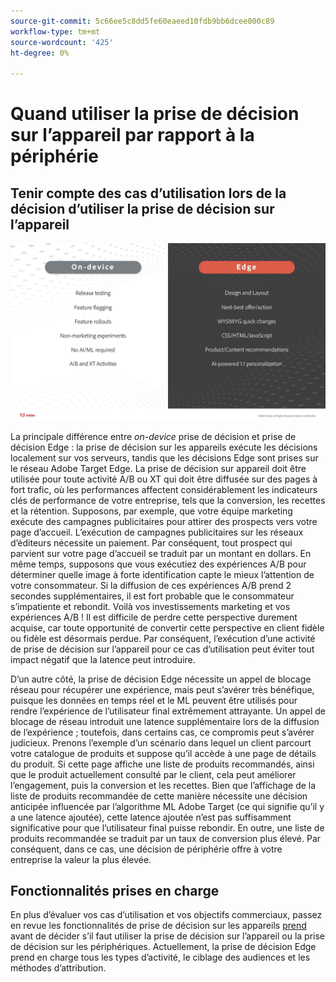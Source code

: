 ```yaml
---
source-git-commit: 5c66ee5c8dd5fe60eaeed10fdb9bb6dcee000c89
workflow-type: tm+mt
source-wordcount: '425'
ht-degree: 0%

---
```

# Quand utiliser la prise de décision sur l’appareil par rapport à la périphérie

## Tenir compte des cas d’utilisation lors de la décision d’utiliser la prise de décision sur l’appareil

![image alternative](assets/comparison.jpeg)

La principale différence entre *on-device* prise de décision et prise de décision Edge : la prise de décision sur les appareils exécute les décisions localement sur vos serveurs, tandis que les décisions Edge sont prises sur le réseau Adobe Target Edge. La prise de décision sur appareil doit être utilisée pour toute activité A/B ou XT qui doit être diffusée sur des pages à fort trafic, où les performances affectent considérablement les indicateurs clés de performance de votre entreprise, tels que la conversion, les recettes et la rétention. Supposons, par exemple, que votre équipe marketing exécute des campagnes publicitaires pour attirer des prospects vers votre page d’accueil. L’exécution de campagnes publicitaires sur les réseaux d’éditeurs nécessite un paiement. Par conséquent, tout prospect qui parvient sur votre page d’accueil se traduit par un montant en dollars. En même temps, supposons que vous exécutiez des expériences A/B pour déterminer quelle image à forte identification capte le mieux l’attention de votre consommateur. Si la diffusion de ces expériences A/B prend 2 secondes supplémentaires, il est fort probable que le consommateur s’impatiente et rebondit. Voilà vos investissements marketing et vos expériences A/B ! Il est difficile de perdre cette perspective durement acquise, car toute opportunité de convertir cette perspective en client fidèle ou fidèle est désormais perdue. Par conséquent, l’exécution d’une activité de prise de décision sur l’appareil pour ce cas d’utilisation peut éviter tout impact négatif que la latence peut introduire.

D’un autre côté, la prise de décision Edge nécessite un appel de blocage réseau pour récupérer une expérience, mais peut s’avérer très bénéfique, puisque les données en temps réel et le ML peuvent être utilisés pour rendre l’expérience de l’utilisateur final extrêmement attrayante. Un appel de blocage de réseau introduit une latence supplémentaire lors de la diffusion de l’expérience ; toutefois, dans certains cas, ce compromis peut s’avérer judicieux. Prenons l’exemple d’un scénario dans lequel un client parcourt votre catalogue de produits et suppose qu’il accède à une page de détails du produit. Si cette page affiche une liste de produits recommandés, ainsi que le produit actuellement consulté par le client, cela peut améliorer l’engagement, puis la conversion et les recettes. Bien que l’affichage de la liste de produits recommandée de cette manière nécessite une décision anticipée influencée par l’algorithme ML Adobe Target (ce qui signifie qu’il y a une latence ajoutée), cette latence ajoutée n’est pas suffisamment significative pour que l’utilisateur final puisse rebondir. En outre, une liste de produits recommandée se traduit par un taux de conversion plus élevé. Par conséquent, dans ce cas, une décision de périphérie offre à votre entreprise la valeur la plus élevée.

## Fonctionnalités prises en charge

En plus d’évaluer vos cas d’utilisation et vos objectifs commerciaux, passez en revue les fonctionnalités de prise de décision sur les appareils [prend](../on-device-decisioning/supported-features.md) avant de décider s’il faut utiliser la prise de décision sur l’appareil ou la prise de décision sur les périphériques. Actuellement, la prise de décision Edge prend en charge tous les types d’activité, le ciblage des audiences et les méthodes d’attribution.